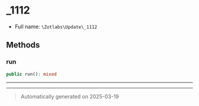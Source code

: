 
# _1112





* Full name: `\Zotlabs\Update\_1112`




## Methods


### run



```php
public run(): mixed
```












***


***
> Automatically generated on 2025-03-19
